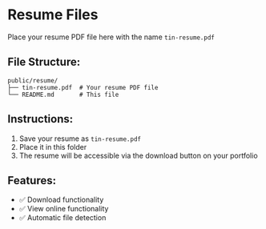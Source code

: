 # Resume Files

Place your resume PDF file here with the name `tin-resume.pdf`

## File Structure:
```
public/resume/
├── tin-resume.pdf  # Your resume PDF file
└── README.md       # This file
```

## Instructions:
1. Save your resume as `tin-resume.pdf`
2. Place it in this folder
3. The resume will be accessible via the download button on your portfolio

## Features:
- ✅ Download functionality
- ✅ View online functionality
- ✅ Automatic file detection 